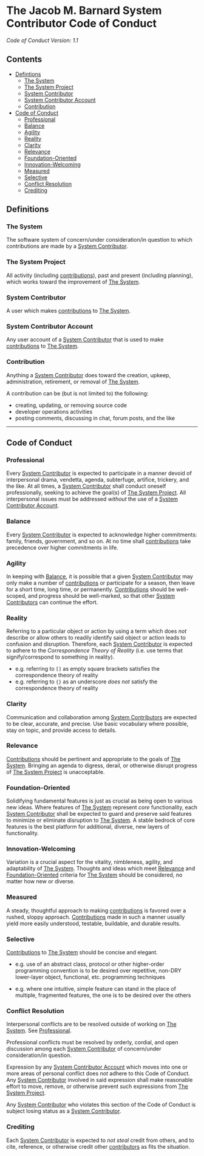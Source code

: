 # The Jacob M. Barnard System Contributor Code of Conduct

*Code of Conduct Version: 1.1*

## Contents

- [Defintions](#definitions)
    - [The System](#the-system)
    - [The System Project](#the-system-project)
    - [System Contributor](#system-contributor)
    - [System Contributor Account](#system-contributor-account)
    - [Contribution](#contribution)
- [Code of Conduct](#code-of-conduct)
    - [Professional](#professional)
    - [Balance](#balance)
    - [Agility](#agility)
    - [Reality](#reality)
    - [Clarity](#clarity)
    - [Relevance](#relevance)
    - [Foundation-Oriented](#foundation-oriented)
    - [Innovation-Welcoming](#innovation-welcoming)
    - [Measured](#measured)
    - [Selective](#selective)
    - [Conflict Resolution](#conflict-resolution)
    - [Crediting](#crediting)

## Definitions

### The System

The software system of concern/under consideration/in question to which contributions are made by a [System Contributor](#system-contributor).

### The System Project

All activity (including [contributions](#contribution)), past and present (including planning), which works toward the improvement of [The System](#the-system).

### System Contributor

A user which makes [contributions](#contribution) to [The System](#the-system).

### System Contributor Account

Any user account of a [System Contributor](#system-contributor) that is used to make [contributions](#contribution) to [The System](#the-system).

### Contribution

Anything a [System Contributor](#system-contributor) does toward the creation, upkeep, administration, retirement, or removal of [The System](#the-system).

A contribution can be (but is not limited to) the following:

- creating, updating, or removing source code
- developer operations activities
- posting comments, discussing in chat, forum posts, and the like

---

## Code of Conduct

### Professional

Every [System Contributor](#system-contributor) is expected to participate in a manner devoid of interpersonal drama, vendetta, agenda, subterfuge, artifice, trickery, and the like. At all times, a [System Contributor](#system-contributor) shall conduct oneself professionally, seeking to achieve the goal(s) of [The System Project](#the-project). All interpersonal issues must be addressed *without* the use of a [System Contributor Account](#system-contributor-account).

### Balance

Every [System Contributor](#system-contributor) is expected to acknowledge higher commitments: family, friends, government, and so on. At no time shall [contributions](#contribution) take precedence over higher commitments in life.

### Agility

In keeping with [Balance](#balance), it is possible that a given [System Contributor](#system-contributor) may only make a number of [contributions](#contribution) or participate for a season, then leave for a short time, long time, or permanently. [Contributions](#contribution) should be well-scoped, and progress should be well-marked, so that other [System Contributors](#system-contributor) can continue the effort.

### Reality

Referring to a particular object or action by using a term which does *not* describe or allow others to readily identify said object or action leads to confusion and disruption. Therefore, each [System Contributor](#system-contributor) is expected to adhere to the *Correspondence Theory of Reality* (i.e. use terms that signify/correspond to something in reality).

  - e.g. referring to `[]` as empty square brackets satisfies the correspondence theory of reality
  - e.g. referring to `{}` as an underscore *does not* satisfy the correspondence theory of reality

### Clarity

Communication and collaboration among [System Contributors](#system-contributor) are expected to be clear, accurate, and precise. Use basic vocabulary where possible, stay on topic, and provide access to details.

### Relevance

[Contributions](#contribution) should be pertinent and appropriate to the goals of [The System](#the-system). Bringing an agenda to digress, derail, or otherwise disrupt progress of [The System Project](#the-system-project) is unacceptable.

### Foundation-Oriented

Solidifying fundamental features is just as crucial as being open to various new ideas. Where features of [The System](#the-system) represent *core* functionality, each [System Contributor](#system-contributor) shall be expected to guard and preserve said features to minimize or eliminate disruption to [The System](#the-system). A stable bedrock of core features is the best platform for additional, diverse, new layers of functionality.

### Innovation-Welcoming

Variation is a crucial aspect for the vitality, nimbleness, agility, and adaptability of [The System](#the-system). Thoughts and ideas which meet [Relevance](#relevance) and [Foundation-Oriented](#foundation-oriented) criteria for [The System](#the-system) should be considered, no matter how new or diverse.

### Measured

A steady, thoughtful approach to making [contributions](#contribution) is favored over a rushed, sloppy approach. [Contributions](#contribution) made in such a manner usually yield more easily understood, testable, buildable, and durable results.

### Selective

[Contributions](#contribution) to [The System](#the-system) should be concise and elegant.

  - e.g. use of an abstract class, protocol or other higher-order programming convention is to be desired over repetitive, non-DRY lower-layer object, functional, etc. programming techniques

  - e.g. where one intuitive, simple feature can stand in the place of multiple, fragmented features, the one is to be desired over the others

### Conflict Resolution

Interpersonal conflicts are to be resolved outside of working on [The System](#the-system). See [Professional](#professional).

Professional conflicts must be resolved by orderly, cordial, and open discussion among each [System Contributor](#system-contributor) of concern/under consideration/in question.

Expression by any [System Contributor Account](#system-contributor-account) which moves into one or more areas of personal conflict does *not* adhere to this Code of Conduct. Any [System Contributor](#system-contributor) involved in said expression shall make reasonable effort to move, remove, or otherwise prevent such expressions from [The System Project](#the-system-project).

Any [System Contributor](#system-contributor) who violates this section of the Code of Conduct is subject losing status as a [System Contributor](#system-contributor).

### Crediting

Each [System Contributor](#system-contributor) is expected to *not steal* credit from others, and to cite, reference, or otherwise credit other [contributors](#system-contributor) as fits the situation.